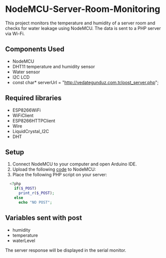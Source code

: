 # NodeMCU-Server-Room-Monitoring
This project monitors the temperature and humidity of a server room and checks for water leakage using NodeMCU. The data is sent to a PHP server via Wi-Fi.

## Components Used
- NodeMCU
- DHT11 temperature and humidity sensor
- Water sensor
- I2C LCD
- const char* serverUrl = "http://vedategunduz.com.tr/post_server.php";

## Required libraries
- ESP8266WiFi
- WiFiClient
- ESP8266HTTPClient
- Wire
- LiquidCrystal_I2C
- DHT

## Setup

1. Connect NodeMCU to your computer and open Arduino IDE.
2. Upload the following [code](nodemcu.ino) to NodeMCU:
3. Place the following PHP script on your server:
```PHP
  <?php
    if($_POST)
      print_r($_POST);
    else
      echo "NO POST";
```

## Variables sent with post
- humidity
- temperature
- waterLevel

The server response will be displayed in the serial monitor.
